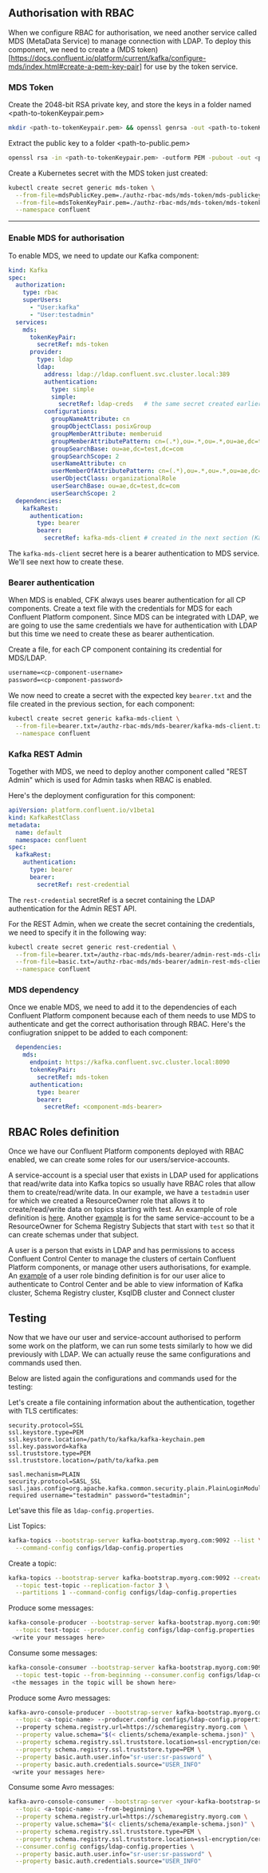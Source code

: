 ## Authorisation with RBAC

When we configure RBAC for authorisation, we need another service called MDS (MetaData Service) to manage connection with LDAP. 
To deploy this component, we need to create a (MDS token)[https://docs.confluent.io/platform/current/kafka/configure-mds/index.html#create-a-pem-key-pair] for use by the token service. 

### MDS Token 

Create the 2048-bit RSA private key, and store the keys in a folder named <path-to-tokenKeypair.pem>

```sh
mkdir <path-to-tokenKeypair.pem> && openssl genrsa -out <path-to-tokenKeypair.pem> 2048
```

Extract the public key to a folder <path-to-public.pem>

```sh
openssl rsa -in <path-to-tokenKeypair.pem> -outform PEM -pubout -out <path-to-public.pem>
```

Create a Kubernetes secret with the MDS token just created: 

```sh
kubectl create secret generic mds-token \
  --from-file=mdsPublicKey.pem=./authz-rbac-mds/mds-token/mds-publickey.txt \
  --from-file=mdsTokenKeyPair.pem=./authz-rbac-mds/mds-token/mds-tokenkeypair.txt \
  --namespace confluent
```

--- 

### Enable MDS for authorisation

To enable MDS, we need to update our Kafka component: 

```yml
kind: Kafka
spec:
  authorization:
    type: rbac
    superUsers:
      - "User:kafka"
      - "User:testadmin"
  services:
    mds: 
      tokenKeyPair:
        secretRef: mds-token
      provider:
        type: ldap
        ldap: 
          address: ldap://ldap.confluent.svc.cluster.local:389
          authentication:
            type: simple
            simple:
              secretRef: ldap-creds   # the same secret created earlier as part of the authentication
          configurations:
            groupNameAttribute: cn
            groupObjectClass: posixGroup
            groupMemberAttribute: memberuid
            groupMemberAttributePattern: cn=(.*),ou=.*,ou=.*,ou=ae,dc=test,dc=com
            groupSearchBase: ou=ae,dc=test,dc=com
            groupSearchScope: 2
            userNameAttribute: cn
            userMemberOfAttributePattern: cn=(.*),ou=.*,ou=.*,ou=ae,dc=test,dc=com
            userObjectClass: organizationalRole
            userSearchBase: ou=ae,dc=test,dc=com
            userSearchScope: 2
  dependencies:
    kafkaRest: 
      authentication:
        type: bearer 
        bearer:
          secretRef: kafka-mds-client # created in the next section (Kafka)

```

The `kafka-mds-client` secret here is a bearer authentication to MDS service. We'll see next how to create these.

### Bearer authentication

When MDS is enabled, CFK always uses bearer authentication for all CP components. 
Create a text file with the credentials for MDS for each Confluent Platform component.
Since MDS can be integrated with LDAP, we are going to use the same credentials we have for authentication with LDAP but this time we need to create these as bearer authentication. 

Create a file, for each CP component containing its credential for MDS/LDAP. 

```txt
username=<cp-component-username>
password=<cp-component-password>
```

We now need to create a secret with the expected key `bearer.txt` and the file created in the previous section, for each component:

```sh
kubectl create secret generic kafka-mds-client \
  --from-file=bearer.txt=/authz-rbac-mds/mds-bearer/kafka-mds-client.txt \
  --namespace confluent
```

### Kafka REST Admin

Together with MDS, we need to deploy another component called "REST Admin" which is used for Admin tasks when RBAC is enabled.

Here's the deployment configuration for this component: 

```yml
apiVersion: platform.confluent.io/v1beta1
kind: KafkaRestClass
metadata:
  name: default
  namespace: confluent
spec:
  kafkaRest:
    authentication:
      type: bearer               
      bearer:
        secretRef: rest-credential
```

The `rest-credential` secretRef is a secret containing the LDAP authentication for the Admin REST API.

For the REST Admin, when we create the secret containing the credentials, we need to specify it in the following way: 

```sh
kubectl create secret generic rest-credential \
  --from-file=bearer.txt=/authz-rbac-mds/mds-bearer/admin-rest-mds-client.txt \
  --from-file=basic.txt=/authz-rbac-mds/mds-bearer/admin-rest-mds-client.txt \
  --namespace confluent
```

### MDS dependency

Once we enable MDS, we need to add it to the dependencies of each Confluent Platform component because each of them needs to use MDS to authenticate and get the correct authorisation through RBAC. 
Here's the confiugration snippet to be added to each component: 

```yml
  dependencies:
    mds:
      endpoint: https://kafka.confluent.svc.cluster.local:8090
      tokenKeyPair:
        secretRef: mds-token
      authentication:
        type: bearer               
        bearer:
          secretRef: <component-mds-bearer>
```

## RBAC Roles definition

Once we have our Confluent Platform components deployed with RBAC enabled, we can create some roles for our users/service-accounts. 

A service-account is a special user that exists in LDAP used for applications that read/write data into Kafka topics so usually have RBAC roles that allow them to create/read/write data. In our example, we have a `testadmin` user for which we created a ResourceOwner role that allows it to create/read/write data on topics starting with test. An example of role definition is [here](roles/testadmin-topics-owner.yml). 
Another [example](roles/testadmin-sr-subjects-owner.yml) is for the same service-account to be a ResourceOwner for Schema Registry Subjects that start with `test` so that it can create schemas under that subject. 

A user is a person that exists in LDAP and has permissions to access Confluent Control Center to manage the clusters of certain Confluent Platform components, or manage other users authorisations, for example.
An [example](roles/alice-cp-admin.yml) of a user role binding definition is for our user alice to authenticate to Control Center and be able to view information of Kafka cluster, Schema Registry cluster, KsqlDB cluster and Connect cluster

## Testing

Now that we have our user and service-account authorised to perform some work on the platform, we can run some tests similarly to how we did previously with LDAP. We can actually reuse the same configurations and commands used then.

Below are listed again the configurations and commands used for the testing: 

Let's create a file containing information about the authentication, together with TLS certificates:

```properties
security.protocol=SSL
ssl.keystore.type=PEM
ssl.keystore.location=/path/to/kafka/kafka-keychain.pem
ssl.key.password=kafka
ssl.truststore.type=PEM
ssl.truststore.location=/path/to/kafka.pem

sasl.mechanism=PLAIN
security.protocol=SASL_SSL
sasl.jaas.config=org.apache.kafka.common.security.plain.PlainLoginModule required username="testadmin" password="testadmin";
```

Let'save this file as `ldap-config.properties`.

List Topics:

```sh
kafka-topics --bootstrap-server kafka-bootstrap.myorg.com:9092 --list \
  --command-config configs/ldap-config.properties
```

Create a topic:

```sh
kafka-topics --bootstrap-server kafka-bootstrap.myorg.com:9092 --create \
  --topic test-topic --replication-factor 3 \
  --partitions 1 --command-config configs/ldap-config.properties
```

Produce some messages: 

```sh
kafka-console-producer --bootstrap-server kafka-bootstrap.myorg.com:9092 \
  --topic test-topic --producer.config configs/ldap-config.properties 
 <write your messages here>
```

Consume some messages: 

```sh
kafka-console-consumer --bootstrap-server kafka-bootstrap.myorg.com:9092 \
  --topic test-topic --from-beginning --consumer.config configs/ldap-config.properties
 <the messages in the topic will be shown here>
```


Produce some Avro messages:

```sh
kafka-avro-console-producer --bootstrap-server kafka-bootstrap.myorg.com:9092 \
  --topic <a-topic-name> --producer.config configs/ldap-config.properties
  --property schema.registry.url=https://schemaregistry.myorg.com \
  --property value.schema="$(< clients/schema/example-schema.json)" \
  --property schema.registry.ssl.truststore.location=ssl-encryption/certs/generated/schema-registry/schema-registry.pem \
  --property schema.registry.ssl.truststore.type=PEM \
  --property basic.auth.user.info="sr-user:sr-password" \
  --property basic.auth.credentials.source="USER_INFO"
 <write your messages here>
```


Consume some Avro messages:

```sh
kafka-avro-console-consumer --bootstrap-server <your-kafka-bootstrap-server> \
  --topic <a-topic-name> --from-beginning \
  --property schema.registry.url=https://schemaregistry.myorg.com \
  --property value.schema="$(< clients/schema/example-schema.json)" \
  --property schema.registry.ssl.truststore.type=PEM \
  --property schema.registry.ssl.truststore.location=ssl-encryption/certs/generated/schema-registry/schema-registry.pem \
  --consumer.config configs/ldap-config.properties \
  --property basic.auth.user.info="sr-user:sr-password" \
  --property basic.auth.credentials.source="USER_INFO"
```